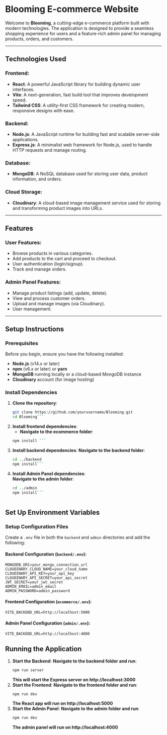 # Blooming E-commerce Website

Welcome to **Blooming**, a cutting-edge e-commerce platform built with modern technologies. The application is designed to provide a seamless shopping experience for users and a feature-rich admin panel for managing products, orders, and customers.

---

## Technologies Used

### Frontend:
- **React**: A powerful JavaScript library for building dynamic user interfaces.
- **Vite**: A next-generation, fast build tool that improves development speed.
- **Tailwind CSS**: A utility-first CSS framework for creating modern, responsive designs with ease.

### Backend:
- **Node.js**: A JavaScript runtime for building fast and scalable server-side applications.
- **Express.js**: A minimalist web framework for Node.js, used to handle HTTP requests and manage routing.

### Database:
- **MongoDB**: A NoSQL database used for storing user data, product information, and orders.

### Cloud Storage:
- **Cloudinary**: A cloud-based image management service used for storing and transforming product images into URLs.

---

## Features

### User Features:
- Browse products in various categories.
- Add products to the cart and proceed to checkout.
- User authentication (login/signup).
- Track and manage orders.

### Admin Panel Features:
- Manage product listings (add, update, delete).
- View and process customer orders.
- Upload and manage images (via Cloudinary).
- User management.

---

## Setup Instructions

### Prerequisites

Before you begin, ensure you have the following installed:
- **Node.js** (v14.x or later)
- **npm** (v6.x or later) or **yarn**
- **MongoDB** running locally or a cloud-based MongoDB instance
- **Cloudinary** account (for image hosting)

### Install Dependencies

1. **Clone the repository**:
   ```bash
   git clone https://github.com/yourusername/Blooming.git
   cd Blooming```

2. **Install frontend dependencies**:
    - **Navigate to the ecommerce folder**:
    ```bash cd ecommerce
    npm install ```

3.  **Install backend dependencies**: 
        **Navigate to the backend folder**:
    ```bash
    cd ../backend 
    npm install```

4. **Install Admin Panel dependencies**:    
        **Navigate to the admin folder**:
    ```bash
    cd ../admin
    npm install```



## Set Up Environment Variables

### Setup Configuration Files
Create a `.env` file in both the `backend` and `admin` directories and add the following:

#### Backend Configuration (`backend/.env`):
```plaintext
MONGODB_URI=your_mongo_connection_url
CLOUDINARY_CLOUD_NAME=your_cloud_name
CLOUDINARY_API_KEY=your_api_key
CLOUDINARY_API_SECRET=your_api_secret
JWT_SECRET=your_jwt_secret
ADMIN_EMAIL=admin_email
ADMIN_PASSWORD=admin_password
```

#### Frontend Configuration (`ecommerce/.env`):
```plaintext
VITE_BACKEND_URL=http://localhost:5000
```
#### Admin Panel Configuration (`admin/.env`):
```plaintext
VITE_BACKEND_URL=http://localhost:4000
```

## Running the Application

1. **Start the Backend**:
    **Navigate to the backend folder and run**:
    ```bash
    npm run server
    ```
    **This will start the Express server on http://localhost:3000**
2. **Start the Frontend**:
    **Navigate to the frontend folder and run**:
    ```bash
    npm run dev
    ```
    **The React app will run on http://localhost:5000**
3.  **Start the Admin Panel**:
    **Navigate to the admin folder and run**:
    ```bash
    npm run dev
    ```
    **The admin panel will run on http://localhost:4000**